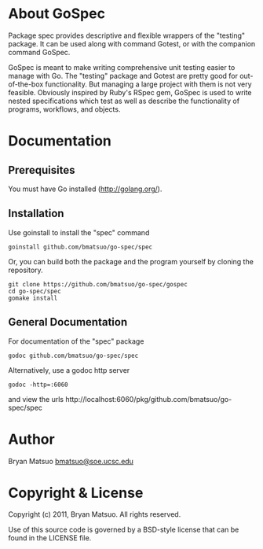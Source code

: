 About GoSpec
=============

Package spec provides descriptive and flexible wrappers of the "testing"
package. It can be used along with command Gotest, or with the companion
command GoSpec.

GoSpec is meant to make writing comprehensive unit testing easier to manage
with Go. The "testing" package and Gotest are pretty good for out-of-the-box
functionality. But managing a large project with them is not very feasible.
Obviously inspired by Ruby's RSpec gem, GoSpec is used to write nested
specifications which test as well as describe the functionality of programs,
workflows, and objects.

Documentation
=============

Prerequisites
-------------

You must have Go installed (http://golang.org/). 

Installation
-------------

Use goinstall to install the "spec" command

    goinstall github.com/bmatsuo/go-spec/spec

Or, you can build both the package and the program yourself by cloning the repository.

    git clone https://github.com/bmatsuo/go-spec/gospec
    cd go-spec/spec
    gomake install

General Documentation
---------------------

For documentation of the "spec" package

    godoc github.com/bmatsuo/go-spec/spec

Alternatively, use a godoc http server

    godoc -http=:6060

and view the urls http://localhost:6060/pkg/github.com/bmatsuo/go-spec/spec

Author
======

Bryan Matsuo <bmatsuo@soe.ucsc.edu>

Copyright & License
===================

Copyright (c) 2011, Bryan Matsuo.
All rights reserved.

Use of this source code is governed by a BSD-style license that can be
found in the LICENSE file.
